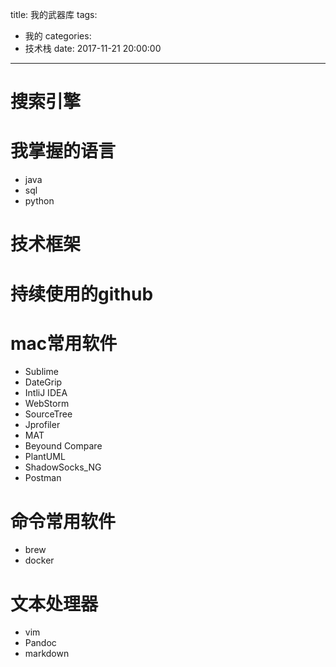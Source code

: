 title: 我的武器库
tags:
  - 我的
categories:
  - 技术栈
date: 2017-11-21 20:00:00
---

# 搜索引擎



# 我掌握的语言
* java
* sql
* python


# 技术框架


# 持续使用的github




# mac常用软件
* Sublime
* DateGrip
* IntliJ IDEA
* WebStorm
* SourceTree
* Jprofiler
* MAT
* Beyound Compare
* PlantUML
* ShadowSocks_NG
* Postman


# 命令常用软件
* brew
* docker


# 文本处理器
* vim
* Pandoc
* markdown


